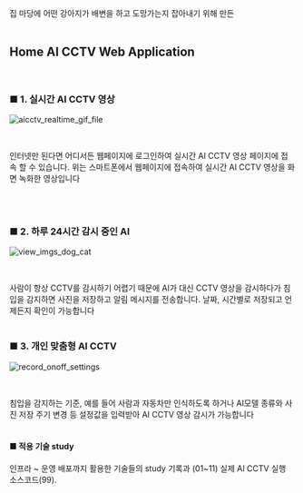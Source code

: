 집 마당에 어떤 강아지가 배변을 하고 도망가는지 잡아내기 위해 만든  
<br>

## Home AI CCTV Web Application  
<br>

### ■ 1. 실시간 AI CCTV 영상

![aicctv_realtime_gif_file](https://github.com/Kyle719/ai-cctv/assets/64996393/88e2d3f5-09b2-44a0-9c92-05f43e1e4fc0)

<br>

인터넷만 된다면 어디서든 웹페이지에 로그인하여 실시간 AI CCTV 영상 페이지에 접속 할 수 있습니다. 위는 스마트폰에서 웹페이지에 접속하여 실시간 AI CCTV 영상을 화면 녹화한 영상입니다

<br>
<br>

### ■ 2. 하루 24시간 감시 중인 AI 

![view_imgs_dog_cat](https://github.com/Kyle719/ai-cctv/assets/64996393/febd5bec-2759-4c7b-baef-2e97d86bf839)

<br>

사람이 항상 CCTV를 감시하기 어렵기 때문에 AI가 대신 CCTV 영상을 감시하다가 침입을 감지하면 사진을 저장하고 알림 메시지를 전송합니다. 날짜, 시간별로 저장되고 언제든지 확인이 가능합니다
<br>
<br>


### ■ 3. 개인 맞춤형 AI CCTV

![record_onoff_settings](https://github.com/Kyle719/ai-cctv/assets/64996393/60c6f240-66c4-4844-abfe-72fc81e90a92)

<br>

침입을 감지하는 기준, 예를 들어 사람과 자동차만 인식하도록 하거나 AI모델 종류와 사진 저장 주기 변경 등 설정값을 입력받아 AI CCTV 영상 감시가 가능합니다
<br>
<br>


#### ■ 적용 기술 study

인프라 ~ 운영 배포까지 활용한 기술들의 study 기록과 (01~11) 실제 AI CCTV 실행 소스코드(99).
<br>
<br>








